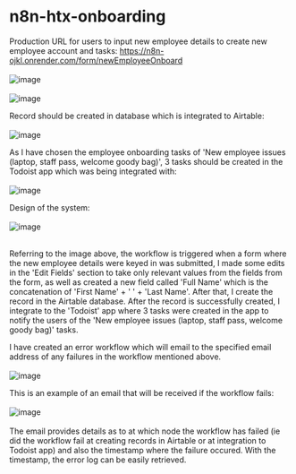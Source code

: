 # n8n-htx-onboarding

Production URL for users to input new employee details to create new employee account and tasks: https://n8n-ojkl.onrender.com/form/newEmployeeOnboard
<br>
<br>
![image](https://github.com/user-attachments/assets/0ee29827-77df-4a0b-844b-b79816de3f54)
<br>
<br>
![image](https://github.com/user-attachments/assets/89f674ff-a31a-4cf5-9380-4cd4e43d3953)

Record should be created in database which is integrated to Airtable:
<br><br>
![image](https://github.com/user-attachments/assets/cec0275e-75c1-4ae8-8eb0-e56b76d1926f)

As I have chosen the employee onboarding tasks of 'New employee issues (laptop, staff pass, welcome goody bag)', 3 tasks should be created in the Todoist app which was being integrated with: <br><br>
![image](https://github.com/user-attachments/assets/5e077f22-3c37-4cb8-9cc6-d1c4219ba3d0)

Design of the system:<br><br>
![image](https://github.com/user-attachments/assets/fc44ca44-e7c6-4cb2-8cd1-6cd4312f29fc)

<br>
Referring to the image above, the workflow is triggered when a form where the new employee details were keyed in was submitted, I made some edits in the 'Edit Fields' section to take only relevant values from the fields from the form, as well as created a new field called 'Full Name' which is the concatenation of 'First Name' + ' ' + 'Last Name'. After that, I create the record in the Airtable database. After the record is successfully created, I integrate to the 'Todoist' app where 3 tasks were created in the app to notify the users of the 'New employee issues (laptop, staff pass, welcome goody bag)' tasks.

I have created an error workflow which will email to the specified email address of any failures in the workflow mentioned above.
<br><br>
![image](https://github.com/user-attachments/assets/d76174c5-82db-469c-b968-998f657cdb8b)

This is an example of an email that will be received if the workflow fails:<br><br>
![image](https://github.com/user-attachments/assets/02356493-7c58-4ad7-ba7c-e054e9740902)
<br><br>
The email provides details as to at which node the workflow has failed (ie did the workflow fail at creating records in Airtable or at integration to Todoist app) and also the timestamp where the failure occured. With the timestamp, the error log can be easily retrieved.


